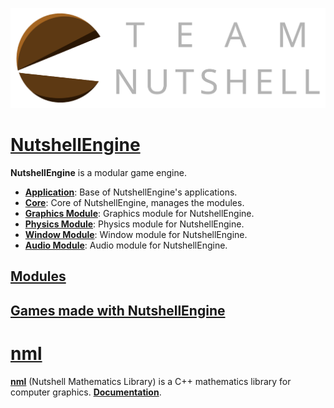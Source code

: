 ![Team Nutshell](assets/images/team-nutshell-logo-full-dark-theme.png)

# [NutshellEngine](https://github.com/Team-Nutshell)
**NutshellEngine** is a modular game engine.
- [**Application**](https://github.com/Team-Nutshell/NutshellEngine-Application): Base of NutshellEngine's applications.
- [**Core**](https://github.com/Team-Nutshell/NutshellEngine-Core): Core of NutshellEngine, manages the modules.
- [**Graphics Module**](https://github.com/Team-Nutshell/NutshellEngine-GraphicsModule): Graphics module for NutshellEngine.
- [**Physics Module**](https://github.com/Team-Nutshell/NutshellEngine-PhysicsModule): Physics module for NutshellEngine.
- [**Window Module**](https://github.com/Team-Nutshell/NutshellEngine-WindowModule): Window module for NutshellEngine.
- [**Audio Module**](https://github.com/Team-Nutshell/NutshellEngine-AudioModule): Audio module for NutshellEngine.

## [Modules](nutshellengine/modules/index.md)

## [Games made with NutshellEngine](nutshellengine/games/index.md)

# [nml](https://github.com/Team-Nutshell/nml)
[**nml**](https://github.com/Team-Nutshell/nml/releases) (Nutshell Mathematics Library) is a C++ mathematics library for computer graphics. [**Documentation**](https://team-nutshell.github.io/nml/).